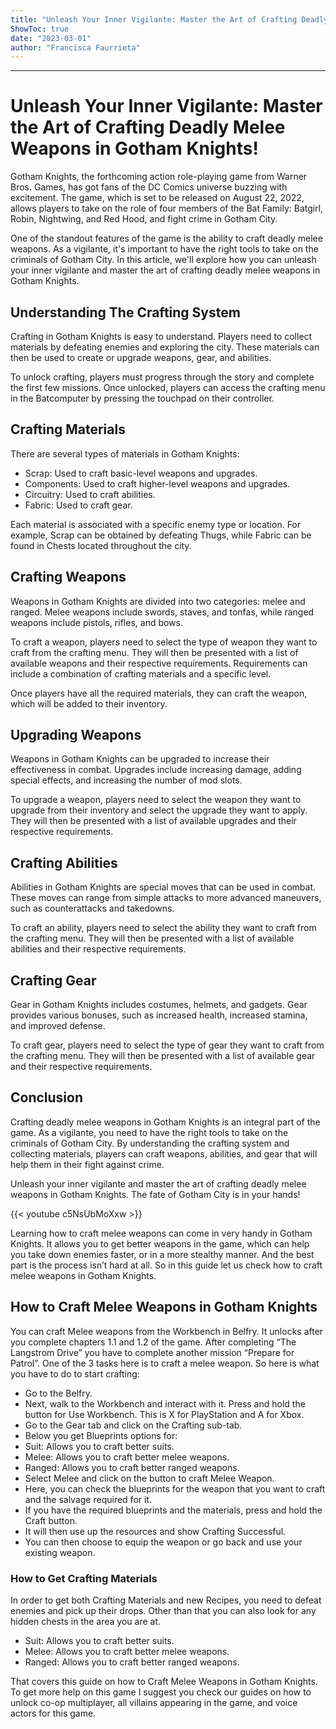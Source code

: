 ```yaml
---
title: "Unleash Your Inner Vigilante: Master the Art of Crafting Deadly Melee Weapons in Gotham Knights!"
ShowToc: true 
date: "2023-03-01"
author: "Francisca Faurrieta"
---
```

*****
# Unleash Your Inner Vigilante: Master the Art of Crafting Deadly Melee Weapons in Gotham Knights!

Gotham Knights, the forthcoming action role-playing game from Warner Bros. Games, has got fans of the DC Comics universe buzzing with excitement. The game, which is set to be released on August 22, 2022, allows players to take on the role of four members of the Bat Family: Batgirl, Robin, Nightwing, and Red Hood, and fight crime in Gotham City.

One of the standout features of the game is the ability to craft deadly melee weapons. As a vigilante, it's important to have the right tools to take on the criminals of Gotham City. In this article, we'll explore how you can unleash your inner vigilante and master the art of crafting deadly melee weapons in Gotham Knights.

## Understanding The Crafting System

Crafting in Gotham Knights is easy to understand. Players need to collect materials by defeating enemies and exploring the city. These materials can then be used to create or upgrade weapons, gear, and abilities.

To unlock crafting, players must progress through the story and complete the first few missions. Once unlocked, players can access the crafting menu in the Batcomputer by pressing the touchpad on their controller.

## Crafting Materials

There are several types of materials in Gotham Knights:

- Scrap: Used to craft basic-level weapons and upgrades.
- Components: Used to craft higher-level weapons and upgrades.
- Circuitry: Used to craft abilities.
- Fabric: Used to craft gear.

Each material is associated with a specific enemy type or location. For example, Scrap can be obtained by defeating Thugs, while Fabric can be found in Chests located throughout the city.

## Crafting Weapons

Weapons in Gotham Knights are divided into two categories: melee and ranged. Melee weapons include swords, staves, and tonfas, while ranged weapons include pistols, rifles, and bows.

To craft a weapon, players need to select the type of weapon they want to craft from the crafting menu. They will then be presented with a list of available weapons and their respective requirements. Requirements can include a combination of crafting materials and a specific level.

Once players have all the required materials, they can craft the weapon, which will be added to their inventory.

## Upgrading Weapons

Weapons in Gotham Knights can be upgraded to increase their effectiveness in combat. Upgrades include increasing damage, adding special effects, and increasing the number of mod slots.

To upgrade a weapon, players need to select the weapon they want to upgrade from their inventory and select the upgrade they want to apply. They will then be presented with a list of available upgrades and their respective requirements.

## Crafting Abilities

Abilities in Gotham Knights are special moves that can be used in combat. These moves can range from simple attacks to more advanced maneuvers, such as counterattacks and takedowns.

To craft an ability, players need to select the ability they want to craft from the crafting menu. They will then be presented with a list of available abilities and their respective requirements.

## Crafting Gear

Gear in Gotham Knights includes costumes, helmets, and gadgets. Gear provides various bonuses, such as increased health, increased stamina, and improved defense.

To craft gear, players need to select the type of gear they want to craft from the crafting menu. They will then be presented with a list of available gear and their respective requirements.

## Conclusion

Crafting deadly melee weapons in Gotham Knights is an integral part of the game. As a vigilante, you need to have the right tools to take on the criminals of Gotham City. By understanding the crafting system and collecting materials, players can craft weapons, abilities, and gear that will help them in their fight against crime.

Unleash your inner vigilante and master the art of crafting deadly melee weapons in Gotham Knights. The fate of Gotham City is in your hands!

{{< youtube c5NsUbMoXxw >}} 



Learning how to craft melee weapons can come in very handy in Gotham Knights. It allows you to get better weapons in the game, which can help you take down enemies faster, or in a more stealthy manner. And the best part is the process isn’t hard at all. So in this guide let us check how to craft melee weapons in Gotham Knights.
 
## How to Craft Melee Weapons in Gotham Knights
 

 
You can craft Melee weapons from the Workbench in Belfry. It unlocks after you complete chapters 1.1 and 1.2 of the game. After completing “The Langstrom Drive” you have to complete another mission “Prepare for Patrol”. One of the 3 tasks here is to craft a melee weapon. So here is what you have to do to start crafting:
 
- Go to the Belfry.
 - Next, walk to the Workbench and interact with it. Press and hold the button for Use Workbench. This is X for PlayStation and A for Xbox.
 - Go to the Gear tab and click on the Crafting sub-tab.
 - Below you get Blueprints options for:
 - Suit: Allows you to craft better suits.
 - Melee: Allows you to craft better melee weapons.
 - Ranged: Allows you to craft better ranged weapons.
 - Select Melee and click on the button to craft Melee Weapon.
 - Here, you can check the blueprints for the weapon that you want to craft and the salvage required for it.
 - If you have the required blueprints and the materials, press and hold the Craft button.
 - It will then use up the resources and show Crafting Successful.
 - You can then choose to equip the weapon or go back and use your existing weapon.

 
### How to Get Crafting Materials
 
In order to get both Crafting Materials and new Recipes, you need to defeat enemies and pick up their drops. Other than that you can also look for any hidden chests in the area you are at.
 
- Suit: Allows you to craft better suits.
 - Melee: Allows you to craft better melee weapons.
 - Ranged: Allows you to craft better ranged weapons.

 
That covers this guide on how to Craft Melee Weapons in Gotham Knights. To get more help on this game I suggest you check our guides on how to unlock co-op multiplayer, all villains appearing in the game, and voice actors for this game.




